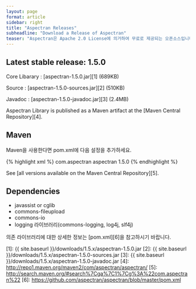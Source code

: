 ```yaml
---
layout: page
format: article
sidebar: right
title: "Aspectran Releases"
subheadline: "Download a Release of Aspectran"
teaser: "Aspectran은 Apache 2.0 License에 의거하여 무료로 제공되는 오픈소스입니다."
---
```


## Latest stable release: 1.5.0

Core Libarary
: [aspectran-1.5.0.jar][1] (689KB)

Source
: [aspectran-1.5.0-sources.jar][2] (510KB)

Javadoc
: [aspectran-1.5.0-javadoc.jar][3] (2.4MB)

Aspectran Library is published as a Maven artifact at the [Maven Central Repository][4].

## Maven

Maven을 사용한다면 pom.xml에 다음 설정을 추가하세요.

{% highlight xml %}
<project>
  <dependencies>
    <dependency>
      <groupId>com.aspectran</groupId>
      <artifactId>aspectran</artifactId>
      <version>1.5.0</version>
    </dependency>
  </dependencies>
</project>
{% endhighlight %}

See [all versions available on the Maven Central Repository][5].


## Dependencies

* javassist or cglib
* commons-fileupload
* commons-io
* logging 라이브러리(commons-logging, log4j, slf4j)

의존 라이브러리에 대한 상세한 정보는 [pom.xml][6]을 참고하시기 바랍니다.


[1]: {{ site.baseurl }}/downloads/1.5.x/aspectran-1.5.0.jar
[2]: {{ site.baseurl }}/downloads/1.5.x/aspectran-1.5.0-sources.jar
[3]: {{ site.baseurl }}/downloads/1.5.x/aspectran-1.5.0-javadoc.jar
[4]: http://repo1.maven.org/maven2/com/aspectran/aspectran/
[5]: http://search.maven.org/#search%7Cga%7C1%7Cg%3A%22com.aspectran%22
[6]: https://github.com/aspectran/aspectran/blob/master/pom.xml
